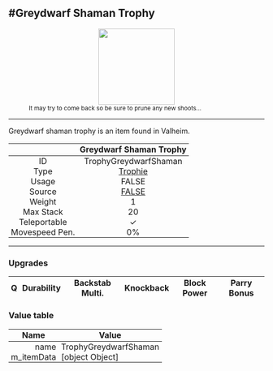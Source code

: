 <meta property="og:title" content="Greydwarf Shaman Trophy - MoreValheim" /><meta property="og:type" content="website" /><meta property="og:image" content="/assets/greydwarf_shaman_trophy.png" /><meta property="og:description" content="Greydwarf Shaman Trophy is an item found in Valheim." /><meta name="theme-color" content="#546D78"><meta name="twitter:card" content="summary_large_image">
#Greydwarf Shaman Trophy
-------------
<style>img {width:20px;}.tb {width:150px;display: block;margin-left: auto;margin-right: auto;}</style>

<style>.md-typeset table:not([class]) th:not([align]) {min-width:unset!important;}</style>
<style>td{padding:0em 0.3em!important;text-align:center!important;border-left:.05rem solid var(--md-default-fg-color--lightest)}</style>

<style>th{padding:0.1em 0.3em!important;text-align:center!important;font-weight:bold}</style>

<style>pre{text-align:right!important}</style>
<style>table tr td:first-child {border-left: 0;};</style>

<figure><img src="/assets/greydwarf_shaman_trophy.png" class="tb" /><figcaption><small>It may try to come back so be sure to prune any new shoots...</small></figcaption></figure>

-------------

Greydwarf shaman trophy is an item found in Valheim.

|        | Greydwarf Shaman Trophy              |
| ----------- | ------------------------------------ |
| ID |TrophyGreydwarfShaman
| Type | [Trophie](../../types/trophie)
| Usage | FALSE<br>
| Source | [FALSE](../../items/false)
| Weight | 1 |
| Max Stack | 20 |
| Teleportable | ✓
| Movespeed Pen. | 0%


-------------

### Upgrades
| Q | Durability | Backstab Multi. | Knockback | Block Power | Parry Bonus
| - | - | - | - | - | - 


### Value table
| Name | Value
| - | - |
| <div style="text-align:right">name</div> | <div style="text-align:left">TrophyGreydwarfShaman</div> | 
| <div style="text-align:right">m_itemData</div> | <div style="text-align:left">[object Object]</div> | 